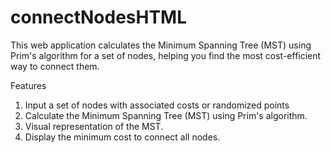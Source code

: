 # connectNodesHTML

This web application calculates the Minimum Spanning Tree (MST) using Prim's algorithm for a set of nodes, helping you find the most cost-efficient way to connect them.

Features
1) Input a set of nodes with associated costs or randomized points
2) Calculate the Minimum Spanning Tree (MST) using Prim's algorithm.
3) Visual representation of the MST.
4) Display the minimum cost to connect all nodes.
